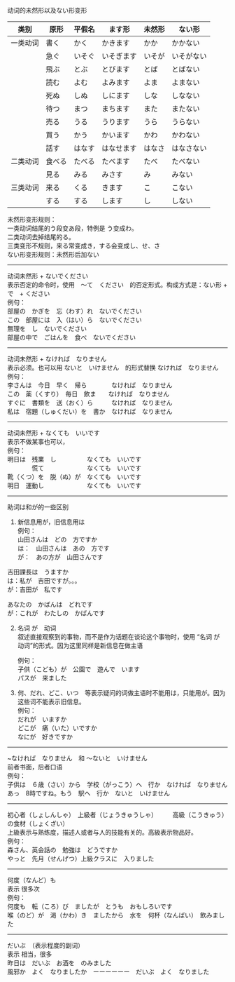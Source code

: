 动词的未然形以及ない形变形

|类别|原形|平假名|ます形|未然形|ない形|
|-|-|-|-|-|-|
|一类动词|書く|かく|かきます|かか|かかない|
||急ぐ|いそぐ|いそぎます|いそが|いそがない|
||飛ぶ|とぶ|とびます|とば|とばない|
||読む|よむ|よみます|よま|よまない|
||死ぬ|しぬ|しにます|しな|しなない|
||待つ|まつ|まちます|また|またない|
||売る|うる|うります|うら|うらない|
||買う|かう|かいます|かわ|かわない|
||話す|はなす|はなせます|はなさ|はなさない|
|二类动词|食べる|たべる|たべます|たべ|たべない|
||見る|みる|みさす|み|みない|
|三类动词|来る|くる|きます|こ|こない|
||する|する|します|し|しない|

未然形变形规则：  
一类动词结尾的う段变あ段，特例是 う变成わ。  
二类动词去掉结尾的る。  
三类变形不规则，来る常变成き，する会变成し、せ、さ  
ない形变形规则：未然形后加ない  

------
动词未然形 + ないでください  
表示否定的命令时，使用　～て　ください　的否定形式。构成方式是：ない形 + で　+ ください  
例句：  
部屋の　かぎを　忘（わす）れ　ないでください  
この　部屋には　入（はい）ら　ないでください  
無理を　し　ないでください  
部屋の中で　ごはんを　食べ　ないでください  

------
动词未然形 + なければ　なりません  
表示必须。也可以用 ないと　いけません　的形式替换 なければ　なりません  
例句：  
李さんは　今日　早く　帰ら　　　　なければ　なりません  
この　薬（くすり）　毎日　飲ま　　なければ　なりません  
すぐに　書類を　送（おく）ら　　　なければ　なりません  
私は　宿題（しゅくだい）を　書か　なければ　なりません  

-----
动词未然形 + なくても　いいです  
表示不做某事也可以，  
例句：  
明日は　残業　し　　　　　なくても　いいです  
　　　　慌て　　　　　　　なくても　いいです  
靴（くつ）を　脱（ぬ）が　なくても　いいです  
明日　運動し　　　　　　　なくても　いいです  

-----

助词は和が的一些区别  
1. 新信息用が，旧信息用は  
例句：  
山田さんは　どの　方ですか  
は：　山田さんは　あの　方です  
が：　あの方が　山田さんです  

 
吉田課長は　うますか  
は：私が　吉田ですが。。。  
が：吉田が　私です  


あなたの　かばんは　どれです  
が：これが　わたしの　かばんです  

2. 名词 が　动词  
   叙述直接观察到的事物，而不是作为话题在谈论这个事物时，使用 “名词 が　动词”的形式。因为这里同样是新信息在做主语  

   例句：  
   子供（こども）が　公園で　遊んで　います  
   パスが　来ました  

3. 何、だれ、どこ、いつ　等表示疑问的词做主语时不能用は，只能用が。因为这些词不能表示旧信息。  
   例句：  
   だれが　いますか  
   どこが　痛（いた）いですか  
   なにが　好きですか  

------
~なければ　なりません　和 ～ないと　いけません  
前者书面，后者口语  
例句：  
子供は　６歳（さい）から　学校（がっこう）へ　行か　なければ　なりません  
あっ　8時ですね。もう　駅へ　行か　ないと　いけません  

-----
初心者（しょしんしゃ）　上級者（じょうきゅうしゃ）　　　高級（こうきゅう）の食材（しょくざい）  
上級表示与熟练度，描述人或者与人的技能有关的。高級表示物品好。  
例句：  
森さん、英会話の　勉強は　どうですか  
やっと　先月（せんげつ）上級クラスに　入りました  

-----
何度（なんど）も  
表示 很多次  
例句：  
何度も　転（ころ）び　ましたが　とうも　おもしろいです  
喉（のど）が　渇（かわ）き　ましたから　水を　何杯（なんばい）　飲みました  

-----
だいぶ　（表示程度的副词）  
表示 相当，很多  
昨日は　だいぶ　お酒を　のみました  
風邪か　よく　なりましたか　ーーーーーー　だいぶ　よく　なりました  



